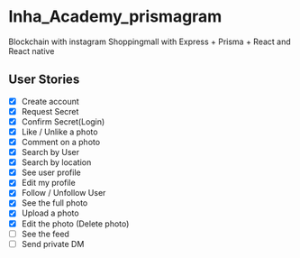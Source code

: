 # Inha_Academy_prismagram

Blockchain with instagram Shoppingmall with Express + Prisma + React and React native

## User Stories

- [x] Create account
- [x] Request Secret
- [x] Confirm Secret(Login)
- [x] Like / Unlike a photo
- [x] Comment on a photo
- [x] Search by User
- [X] Search by location
- [x] See user profile
- [x] Edit my profile
- [x] Follow / Unfollow User
- [x] See the full photo
- [x] Upload a photo
- [x] Edit the photo (Delete photo)
- [ ] See the feed
- [ ] Send private DM